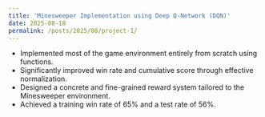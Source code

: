 ```yaml
---
title: 'Minesweeper Implementation using Deep Q-Network (DQN)'
date: 2025-08-18
permalink: /posts/2025/08/project-1/
---
```


* Implemented most of the game environment entirely from scratch using functions.
* Significantly improved win rate and cumulative score through effective normalization.
* Designed a concrete and fine-grained reward system tailored to the Minesweeper environment. 
* Achieved a training win rate of 65\% and a test rate of 56%.
